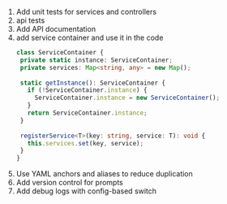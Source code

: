1. Add unit tests for services and controllers
2. api tests
3. Add API documentation
4. add service container and use it in the code
    ```ts
    class ServiceContainer {
     private static instance: ServiceContainer;
     private services: Map<string, any> = new Map();
     
     static getInstance(): ServiceContainer {
       if (!ServiceContainer.instance) {
         ServiceContainer.instance = new ServiceContainer();
       }
       return ServiceContainer.instance;
     }
     
     registerService<T>(key: string, service: T): void {
       this.services.set(key, service);
     }
   }
    ```
6. Use YAML anchors and aliases to reduce duplication
7. Add version control for prompts
8. Add debug logs with config-based switch
